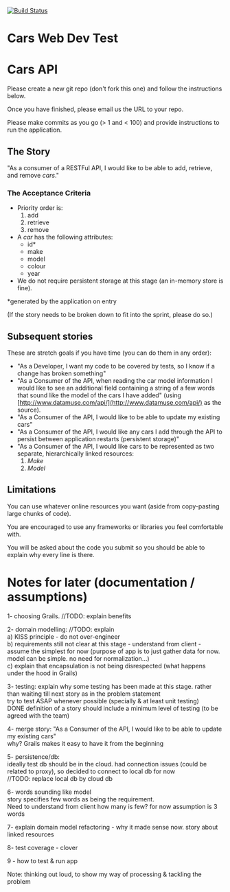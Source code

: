 [![Build Status](https://travis-ci.org/jadelomeiri/cars-api.svg?branch=master)](https://travis-ci.org/jadelomeiri/cars-api)

# Cars Web Dev Test

# Cars API

Please create a new git repo (don't fork this one) and follow the instructions below.

Once you have finished, please email us the URL to your repo.

Please make commits as you go (> 1 and < 100) and provide instructions to run the application.

## The Story

"As a consumer of a RESTFul API, I would like to be able to add, retrieve, and remove *cars*."

### The Acceptance Criteria

* Priority order is:
    1. add
    2. retrieve 
    3. remove
* A *car* has the following attributes:
    * id*
    * make
    * model
    * colour
    * year
* We do not require persistent storage at this stage (an in-memory store is fine).

*generated by the application on entry

(If the story needs to be broken down to fit into the sprint, please do so.)

## Subsequent stories

These are stretch goals if you have time (you can do them in any order):

* "As a Developer, I want my code to be covered by tests, so I know if a change has broken something"
* "As a Consumer of the API, when reading the car model information I would like to see an additional field containing a string of a few words that sound like the model of the cars I have added" (using [http://www.datamuse.com/api/](http://www.datamuse.com/api/) as the source).
* "As a Consumer of the API, I would like to be able to update my existing cars"
* "As a Consumer of the API, I would like any cars I add through the API to persist between application restarts (persistent storage)"
* "As a Consumer of the API, I would like cars to be represented as two separate, hierarchically linked resources: 
    1. *Make*
    1. *Model*

## Limitations

You can use whatever online resources you want (aside from copy-pasting large chunks of code).

You are encouraged to use any frameworks or libraries you feel comfortable with.

You will be asked about the code you submit so you should be able to explain why every line is there.

# Notes for later (documentation / assumptions)
1- choosing Grails. //TODO: explain benefits  

2- domain modelling:  //TODO: explain  
    a) KISS principle - do not over-engineer  
    b) requirements still not clear at this stage - understand from client - assume the simplest for now (purpose of app is to just gather data for now. model can be simple. no need for normalization...)  
    c) explain that encapsulation is not being disrespected (what happens under the hood in Grails)  

3- testing:  explain why some testing has been made at this stage. rather than waiting till next story as in the problem statement  
    try to test ASAP whenever possible (specially & at least unit testing)  
    DONE definition of a story should include a minimum level of testing (to be agreed with the team)  
    
4- merge story: "As a Consumer of the API, I would like to be able to update my existing cars"  
   why? Grails makes it easy to have it from the beginning

5- persistence/db:  
  ideally test db should be in the cloud. 
  had connection issues (could be related to proxy), so decided to connect to local db for now  
  //TODO: replace local db by cloud db
  
6- words sounding like model  
   story specifies few words as being the requirement.  
   Need to understand from client how many is few? for now assumption is 3 words

7- explain domain model refactoring - why it made sense now. story about linked resources    

8- test coverage - clover

9 - how to test & run app

Note: thinking out loud, to show my way of processing & tackling the problem
